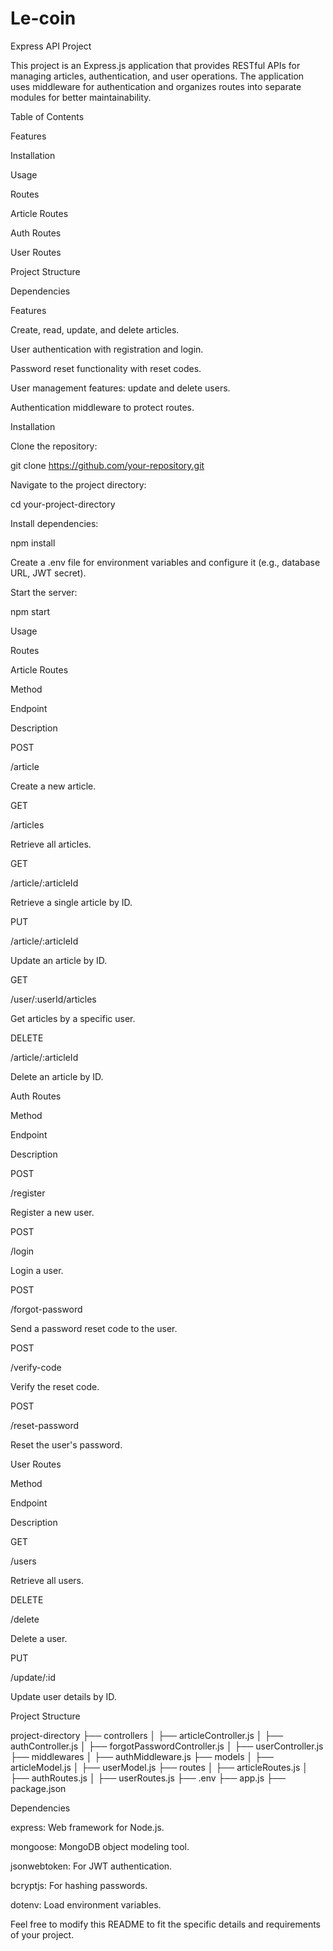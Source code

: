 # Le-coin


Express API Project

This project is an Express.js application that provides RESTful APIs for managing articles, authentication, and user operations. The application uses middleware for authentication and organizes routes into separate modules for better maintainability.

Table of Contents

Features

Installation

Usage

Routes

Article Routes

Auth Routes

User Routes

Project Structure

Dependencies

Features

Create, read, update, and delete articles.

User authentication with registration and login.

Password reset functionality with reset codes.

User management features: update and delete users.

Authentication middleware to protect routes.

Installation

Clone the repository:

git clone https://github.com/your-repository.git

Navigate to the project directory:

cd your-project-directory

Install dependencies:

npm install

Create a .env file for environment variables and configure it (e.g., database URL, JWT secret).

Start the server:

npm start

Usage

Routes

Article Routes

Method

Endpoint

Description

POST

/article

Create a new article.

GET

/articles

Retrieve all articles.

GET

/article/:articleId

Retrieve a single article by ID.

PUT

/article/:articleId

Update an article by ID.

GET

/user/:userId/articles

Get articles by a specific user.

DELETE

/article/:articleId

Delete an article by ID.

Auth Routes

Method

Endpoint

Description

POST

/register

Register a new user.

POST

/login

Login a user.

POST

/forgot-password

Send a password reset code to the user.

POST

/verify-code

Verify the reset code.

POST

/reset-password

Reset the user's password.

User Routes

Method

Endpoint

Description

GET

/users

Retrieve all users.

DELETE

/delete

Delete a user.

PUT

/update/:id

Update user details by ID.

Project Structure

project-directory
├── controllers
│   ├── articleController.js
│   ├── authController.js
│   ├── forgotPasswordController.js
│   ├── userController.js
├── middlewares
│   ├── authMiddleware.js
├── models
│   ├── articleModel.js
│   ├── userModel.js
├── routes
│   ├── articleRoutes.js
│   ├── authRoutes.js
│   ├── userRoutes.js
├── .env
├── app.js
├── package.json

Dependencies

express: Web framework for Node.js.

mongoose: MongoDB object modeling tool.

jsonwebtoken: For JWT authentication.

bcryptjs: For hashing passwords.

dotenv: Load environment variables.

Feel free to modify this README to fit the specific details and requirements of your project.

